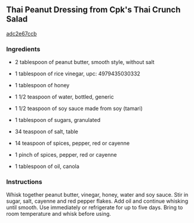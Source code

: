 ## Thai Peanut Dressing from Cpk's Thai Crunch Salad

[adc2e67ccb](http://www.food.com/recipe/thai-peanut-dressing-from-cpks-thai-crunch-salad-383202)

### Ingredients

 - 2 tablespoon of peanut butter, smooth style, without salt

 - 1 tablespoon of rice vinegar, upc: 4979435030332

 - 1 tablespoon of honey

 - 1 1/2 teaspoon of water, bottled, generic

 - 1 1/2 teaspoon of soy sauce made from soy (tamari)

 - 1 tablespoon of sugars, granulated

 - 34 teaspoon of salt, table

 - 14 teaspoon of spices, pepper, red or cayenne

 - 1 pinch of spices, pepper, red or cayenne

 - 1 tablespoon of oil, canola

### Instructions

Whisk together peanut butter, vinegar, honey, water and soy sauce. Stir in sugar, salt, cayenne and red pepper flakes. Add oil and continue whisking until smooth. Use immediately or refrigerate for up to five days. Bring to room temperature and whisk before using.